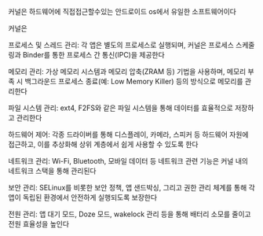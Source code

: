커널은 하드웨어에 직접접근할수있는 안드로이드 os에서 유일한 소프트웨어이다 

커널은 

프로세스 및 스레드 관리:
각 앱은 별도의 프로세스로 실행되며, 커널은 프로세스 스케줄링과 Binder를 통한 프로세스 간 통신(IPC)을 제공한다

메모리 관리:
가상 메모리 시스템과 메모리 압축(ZRAM 등) 기법을 사용하며, 메모리 부족 시 백그라운드 프로세스 종료(예: Low Memory Killer) 등의 방식으로 메모리를 관리한다

파일 시스템 관리:
ext4, F2FS와 같은 파일 시스템을 통해 데이터를 효율적으로 저장하고 관리한다

하드웨어 제어:
각종 드라이버를 통해 디스플레이, 카메라, 스피커 등 하드웨어 자원에 접근하고, 이를 추상화해 상위 계층에서 쉽게 사용할 수 있도록 한다

네트워크 관리:
Wi-Fi, Bluetooth, 모바일 데이터 등 네트워크 관련 기능은 커널 내의 네트워크 스택을 통해 관리된다

보안 관리:
SELinux를 비롯한 보안 정책, 앱 샌드박싱, 그리고 권한 관리 체계를 통해 각 앱이 독립된 환경에서 안전하게 실행되도록 보장한다

전원 관리:
앱 대기 모드, Doze 모드, wakelock 관리 등을 통해 배터리 소모를 줄이고 전원 효율성을 높인다
